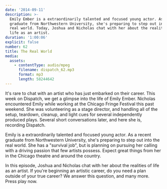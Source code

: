 ```yaml
---
date: '2014-09-11'
description: >-
  Emily Ember is a extraordinarily talented and focused young actor. As a recent
  graduate from Northwestern University, she's preparing to step out into the
  real world. Today, Joshua and Nicholas chat with her about the realities of
  life as an artist.
duration: '1:00:06'
explicit: false
number: 62
title: The Real World
media:
  assets:
    - contentType: audio/mpeg
      filename: dispatch_62.mp3
      format: mp3
      length: 58244642
---
```

It's rare to chat with an artist who has just embarked on their career. This week on Dispatch, we get a glimpse into the life of Emily Ember. Nicholas encountered Emily while working at the Chicago Fringe Festival this past weekend. She was volunteering as a stage director, and handling all of the setup, teardown, cleanup, and light cues for several independently produced plays. Several short conversations later, and here she is, recording Dispatch.

Emily is a extraordinarily talented and focused young actor. As a recent graduate from Northwestern University, she's preparing to step out into the real world. She has a "survival job", but is planning on pursuing her calling with a driving passion that few artists possess. Expect great things from her in the Chicago theatre and around the country.

In this episode, Joshua and Nicholas chat with her about the realities of life as an artist. If you're beginning an artistic career, do you need a plan outside of your true career? We answer this question, and many more. Press play now.
